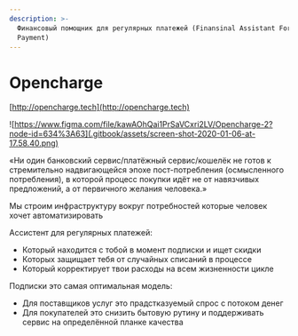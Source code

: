 ```yaml
---
description: >-
  Финансовый помощник для регулярных платежей (Finansinal Assistant For Regular
  Payment)
---
```


# Opencharge

[http://opencharge.tech](http://opencharge.tech)

![https://www.figma.com/file/kawAOhQai1PrSaVCxri2LV/Opencharge-2?node-id=634%3A63](.gitbook/assets/screen-shot-2020-01-06-at-17.58.40.png)

«Ни один банковский сервис/платёжный сервис/кошелёк не готов к стремительно надвигающейся эпохе пост-потребления \(осмысленного потребления\), в которой процесс покупки идёт не от навязчивых предложений, а от первичного желания человека.»

Мы строим инфраструктуру вокруг потребностей которые человек хочет автоматизировать

Ассистент для регулярных платежей: 

* Который находится с тобой в момент подписки и ищет скидки 
* Которых защищает тебя от случайных списаний в процессе 
* Который корректирует твои расходы на всем жизненности цикле



Подписки это самая оптимальная модель:

* Для поставщиков услуг это прадстказуемый спрос с потоком денег
* Для покупателей это снизить бытовую рутину и поддерживать сервис на определённой планке качества

